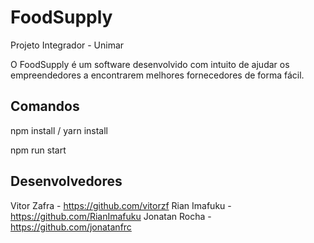 # FoodSupply

Projeto Integrador - Unimar

O FoodSupply é um software desenvolvido com intuito de ajudar os empreendedores a encontrarem melhores fornecedores de forma fácil.

## Comandos 

npm install / yarn install

npm run start

## Desenvolvedores

Vitor Zafra - https://github.com/vitorzf
Rian Imafuku - https://github.com/RianImafuku
Jonatan Rocha - https://github.com/jonatanfrc
